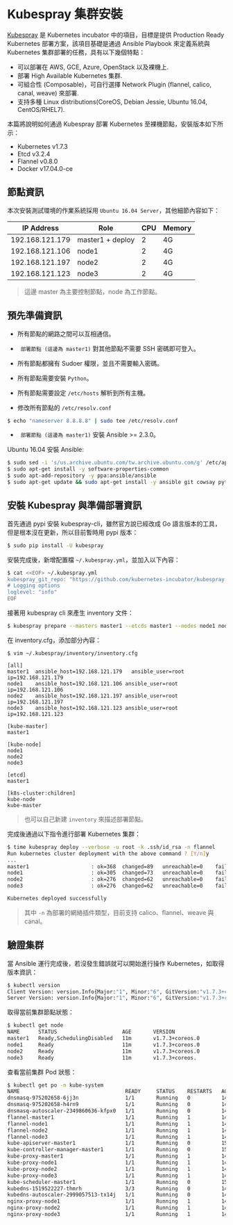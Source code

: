# Kubespray 集群安裝

[Kubespray](https://github.com/kubernetes-incubator/kubespray) 是 Kubernetes incubator 中的項目，目標是提供 Production Ready Kubernetes 部署方案，該項目基礎是通過 Ansible Playbook 來定義系統與 Kubernetes 集群部署的任務，具有以下幾個特點：

* 可以部署在 AWS, GCE, Azure, OpenStack 以及裸機上.
* 部署 High Available Kubernetes 集群.
* 可組合性 (Composable)，可自行選擇 Network Plugin (flannel, calico, canal, weave) 來部署.
* 支持多種 Linux distributions(CoreOS, Debian Jessie, Ubuntu 16.04, CentOS/RHEL7).

本篇將說明如何通過 Kubespray 部署 Kubernetes 至裸機節點，安裝版本如下所示：

* Kubernetes v1.7.3
* Etcd v3.2.4
* Flannel v0.8.0
* Docker v17.04.0-ce

## 節點資訊

本次安裝測試環境的作業系統採用 `Ubuntu 16.04 Server`，其他細節內容如下：

| IP Address      | Role             | CPU  | Memory |
| --------------- | ---------------- | ---- | ------ |
| 192.168.121.179 | master1 + deploy | 2    | 4G     |
| 192.168.121.106 | node1            | 2    | 4G     |
| 192.168.121.197 | node2            | 2    | 4G     |
| 192.168.121.123 | node3            | 2    | 4G     |

> 這邊 master 為主要控制節點，node 為工作節點。

## 預先準備資訊

* 所有節點的網路之間可以互相通信。
* ` 部署節點 (這邊為 master1)` 對其他節點不需要 SSH 密碼即可登入。
* 所有節點都擁有 Sudoer 權限，並且不需要輸入密碼。
* 所有節點需要安裝 `Python`。
* 所有節點需要設定 `/etc/hosts` 解析到所有主機。

* 修改所有節點的 `/etc/resolv.conf`

```sh
$ echo "nameserver 8.8.8.8" | sudo tee /etc/resolv.conf
```

* ` 部署節點 (這邊為 master1)` 安裝 Ansible >= 2.3.0。

Ubuntu 16.04 安裝 Ansible:
```sh
$ sudo sed -i 's/us.archive.ubuntu.com/tw.archive.ubuntu.com/g' /etc/apt/sources.list
$ sudo apt-get install -y software-properties-common
$ sudo apt-add-repository -y ppa:ansible/ansible
$ sudo apt-get update && sudo apt-get install -y ansible git cowsay python-pip python-netaddr libssl-dev
```

## 安裝 Kubespray 與準備部署資訊
首先通過 pypi 安裝 kubespray-cli，雖然官方說已經改成 Go 語言版本的工具，但是根本沒在更新，所以目前暫時用 pypi 版本：
```sh
$ sudo pip install -U kubespray
```

安裝完成後，新增配置檔 `~/.kubespray.yml`，並加入以下內容：
```sh
$ cat <<EOF> ~/.kubespray.yml
kubespray_git_repo: "https://github.com/kubernetes-incubator/kubespray.git"
# Logging options
loglevel: "info"
EOF
```

接著用 kubespray cli 來產生 inventory 文件：
```sh
$ kubespray prepare --masters master1 --etcds master1 --nodes node1 node2 node3
```

在 inventory.cfg，添加部分內容：
```
$ vim ~/.kubespray/inventory/inventory.cfg

[all]
master1  ansible_host=192.168.121.179   ansible_user=root ip=192.168.121.179
node1    ansible_host=192.168.121.106 ansible_user=root ip=192.168.121.106
node2    ansible_host=192.168.121.197 ansible_user=root ip=192.168.121.197
node3    ansible_host=192.168.121.123 ansible_user=root ip=192.168.121.123

[kube-master]
master1

[kube-node]
node1
node2
node3

[etcd]
master1

[k8s-cluster:children]
kube-node
kube-master
```
> 也可以自己新建 `inventory` 來描述部署節點。

完成後通過以下指令進行部署 Kubernetes 集群：
```sh
$ time kubespray deploy --verbose -u root -k .ssh/id_rsa -n flannel
Run kubernetes cluster deployment with the above command ? [Y/n]y
...
master1                    : ok=368  changed=89   unreachable=0    failed=0
node1                      : ok=305  changed=73   unreachable=0    failed=0
node2                      : ok=276  changed=62   unreachable=0    failed=0
node3                      : ok=276  changed=62   unreachable=0    failed=0

Kubernetes deployed successfully
```
> 其中 `-n` 為部署的網絡插件類型，目前支持 calico、flannel、weave 與 canal。

## 驗證集群
當 Ansible 運行完成後，若沒發生錯誤就可以開始進行操作 Kubernetes，如取得版本資訊：
```sh
$ kubectl version
Client Version: version.Info{Major:"1", Minor:"6", GitVersion:"v1.7.3+coreos.0", GitCommit:"9212f77ed8c169a0afa02e58dce87913c6387b3e", GitTreeState:"clean", BuildDate:"2017-04-04T00:32:53Z", GoVersion:"go1.8.3", Compiler:"gc", Platform:"linux/amd64"}
Server Version: version.Info{Major:"1", Minor:"6", GitVersion:"v1.7.3+coreos.0", GitCommit:"9212f77ed8c169a0afa02e58dce87913c6387b3e", GitTreeState:"clean", BuildDate:"2017-04-04T00:32:53Z", GoVersion:"go1.8.3", Compiler:"gc", Platform:"linux/amd64"}
```

取得當前集群節點狀態：
```sh
$ kubectl get node
NAME      STATUS                     AGE       VERSION
master1   Ready,SchedulingDisabled   11m       v1.7.3+coreos.0
node1     Ready                      11m       v1.7.3+coreos.0
node2     Ready                      11m       v1.7.3+coreos.0
node3     Ready                      11m       v1.7.3+coreos.
```

查看當前集群 Pod 狀態：
```sh
$ kubectl get po -n kube-system
NAME                                  READY     STATUS    RESTARTS   AGE
dnsmasq-975202658-6jj3n               1/1       Running   0          14m
dnsmasq-975202658-h4rn9               1/1       Running   0          14m
dnsmasq-autoscaler-2349860636-kfpx0   1/1       Running   0          14m
flannel-master1                       1/1       Running   1          14m
flannel-node1                         1/1       Running   1          14m
flannel-node2                         1/1       Running   1          14m
flannel-node3                         1/1       Running   1          14m
kube-apiserver-master1                1/1       Running   0          15m
kube-controller-manager-master1       1/1       Running   0          15m
kube-proxy-master1                    1/1       Running   1          14m
kube-proxy-node1                      1/1       Running   1          14m
kube-proxy-node2                      1/1       Running   1          14m
kube-proxy-node3                      1/1       Running   1          14m
kube-scheduler-master1                1/1       Running   0          15m
kubedns-1519522227-thmrh              3/3       Running   0          14m
kubedns-autoscaler-2999057513-tx14j   1/1       Running   0          14m
nginx-proxy-node1                     1/1       Running   1          14m
nginx-proxy-node2                     1/1       Running   1          14m
nginx-proxy-node3                     1/1       Running   1          14m
```
